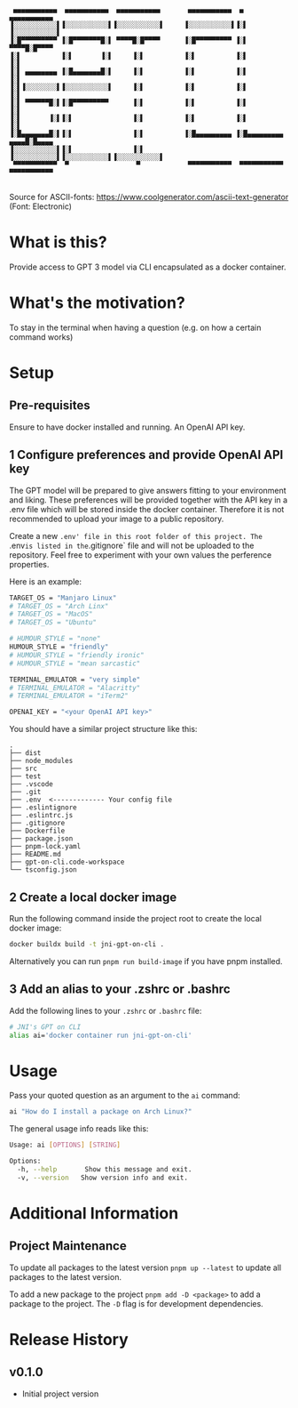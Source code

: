 ```
 ▄▄▄▄▄▄▄▄▄▄▄  ▄▄▄▄▄▄▄▄▄▄▄  ▄▄▄▄▄▄▄▄▄▄▄       ▄▄▄▄▄▄▄▄▄▄▄  ▄            ▄▄▄▄▄▄▄▄▄▄▄ 
▐░░░░░░░░░░░▌▐░░░░░░░░░░░▌▐░░░░░░░░░░░▌     ▐░░░░░░░░░░░▌▐░▌          ▐░░░░░░░░░░░▌
▐░█▀▀▀▀▀▀▀▀▀ ▐░█▀▀▀▀▀▀▀█░▌ ▀▀▀▀█░█▀▀▀▀      ▐░█▀▀▀▀▀▀▀▀▀ ▐░▌           ▀▀▀▀█░█▀▀▀▀ 
▐░▌          ▐░▌       ▐░▌     ▐░▌          ▐░▌          ▐░▌               ▐░▌     
▐░▌ ▄▄▄▄▄▄▄▄ ▐░█▄▄▄▄▄▄▄█░▌     ▐░▌          ▐░▌          ▐░▌               ▐░▌     
▐░▌▐░░░░░░░░▌▐░░░░░░░░░░░▌     ▐░▌          ▐░▌          ▐░▌               ▐░▌     
▐░▌ ▀▀▀▀▀▀█░▌▐░█▀▀▀▀▀▀▀▀▀      ▐░▌          ▐░▌          ▐░▌               ▐░▌     
▐░▌       ▐░▌▐░▌               ▐░▌          ▐░▌          ▐░▌               ▐░▌     
▐░█▄▄▄▄▄▄▄█░▌▐░▌               ▐░▌          ▐░█▄▄▄▄▄▄▄▄▄ ▐░█▄▄▄▄▄▄▄▄▄  ▄▄▄▄█░█▄▄▄▄ 
▐░░░░░░░░░░░▌▐░▌               ▐░▌          ▐░░░░░░░░░░░▌▐░░░░░░░░░░░▌▐░░░░░░░░░░░▌
 ▀▀▀▀▀▀▀▀▀▀▀  ▀                 ▀            ▀▀▀▀▀▀▀▀▀▀▀  ▀▀▀▀▀▀▀▀▀▀▀  ▀▀▀▀▀▀▀▀▀▀▀ 
                                                                                   
```

Source for ASCII-fonts: https://www.coolgenerator.com/ascii-text-generator
(Font: Electronic)


# What is this?
Provide access to GPT 3 model via CLI encapsulated as a docker container.

# What's the motivation?
To stay in the terminal when having a question (e.g. on how a certain command works)

# Setup

## Pre-requisites
Ensure to have docker installed and running.
An OpenAI API key.

## 1 Configure preferences and provide OpenAI API key
The GPT model will be prepared to give answers fitting to your environment and liking.
These preferences will be provided together with the API key in a .env file which will be stored inside the docker container.
Therefore it is not recommended to upload your  image to a public repository.

Create a new `.env' file in this root folder of this project. The `.env` is listed in the `.gitignore` file and will not be uploaded to the repository.
Feel free to experiment with your own values the perference properties. 

Here is an example:

```bash
TARGET_OS = "Manjaro Linux"
# TARGET_OS = "Arch Linx"
# TARGET_OS = "MacOS"
# TARGET_OS = "Ubuntu"

# HUMOUR_STYLE = "none"
HUMOUR_STYLE = "friendly"
# HUMOUR_STYLE = "friendly ironic"
# HUMOUR_STYLE = "mean sarcastic"

TERMINAL_EMULATOR = "very simple"
# TERMINAL_EMULATOR = "Alacritty"
# TERMINAL_EMULATOR = "iTerm2"

OPENAI_KEY = "<your OpenAI API key>"
```

You  should have a similar project structure like this:
```
.
├── dist
├── node_modules
├── src
├── test
├── .vscode
├── .git
├── .env  <------------- Your config file
├── .eslintignore
├── .eslintrc.js
├── .gitignore
├── Dockerfile
├── package.json
├── pnpm-lock.yaml
├── README.md
├── gpt-on-cli.code-workspace
└── tsconfig.json
```

## 2 Create a local docker image
Run the following command inside the project root to create the local docker image:
```bash
docker buildx build -t jni-gpt-on-cli .
```
Alternatively you can run `pnpm run build-image` if you have pnpm installed.


## 3 Add an  alias to your .zshrc or .bashrc
Add the following lines to your `.zshrc` or `.bashrc` file:

```bash
# JNI's GPT on CLI
alias ai='docker container run jni-gpt-on-cli'
```


# Usage
Pass your quoted question as an argument to the `ai` command:
```bash
ai "How do I install a package on Arch Linux?"
```

The general usage info reads  like this:
```bash
Usage: ai [OPTIONS] [STRING]

Options:
  -h, --help       Show this message and exit.
  -v, --version   Show version info and exit.
```

# Additional Information

## Project Maintenance
To update all packages to the latest version
`pnpm up --latest` to update all packages to the latest version.

To add a new package to the project
`pnpm add -D <package>` to add a package to the project. The `-D` flag is for development dependencies.


# Release History
## v0.1.0
- Initial project version

